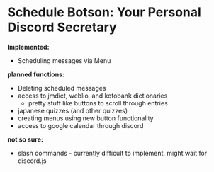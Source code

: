 # Schedule Botson: Your Personal Discord Secretary
**Implemented:**
* Scheduling messages via Menu

**planned functions:** <br>
* Deleting scheduled messages
* access to jmdict, weblio, and kotobank dictionaries<br>
  * pretty stuff like buttons to scroll through entries <br>
* japanese quizzes (and other quizzes)
* creating menus using new button functionality
* access to google calendar through discord

**not so sure:** <br>
* slash commands - currently difficult to implement. might wait for discord.js
